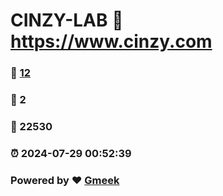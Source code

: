 # CINZY-LAB :link: https://www.cinzy.com 
### :page_facing_up: [12](https://www.cinzy.com/tag.html) 
### :speech_balloon: 2 
### :hibiscus: 22530 
### :alarm_clock: 2024-07-29 00:52:39 
### Powered by :heart: [Gmeek](https://github.com/Meekdai/Gmeek)

